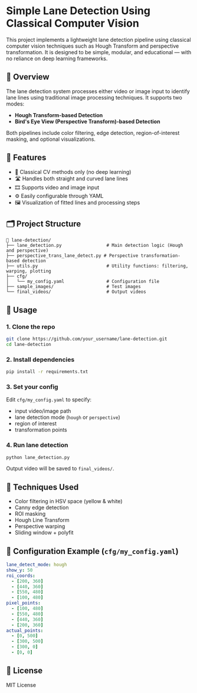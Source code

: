 # Simple Lane Detection Using Classical Computer Vision

This project implements a lightweight lane detection pipeline using classical computer vision techniques such as Hough Transform and perspective transformation. It is designed to be simple, modular, and educational — with no reliance on deep learning frameworks.

## 🚗 Overview

The lane detection system processes either video or image input to identify lane lines using traditional image processing techniques. It supports two modes:
- **Hough Transform-based Detection**
- **Bird's Eye View (Perspective Transform)-based Detection**

Both pipelines include color filtering, edge detection, region-of-interest masking, and optional visualizations.

## 🔧 Features

- 🧠 Classical CV methods only (no deep learning)
- 🛣️ Handles both straight and curved lane lines
- 🎞️ Supports video and image input
- ⚙️ Easily configurable through YAML
- 🖼️ Visualization of fitted lines and processing steps

## 🗂️ Project Structure

```
📁 lane-detection/
├── lane_detection.py                 # Main detection logic (Hough and perspective)
├── perspective_trans_lane_detect.py # Perspective transformation-based detection
├── utils.py                          # Utility functions: filtering, warping, plotting
├── cfg/
│   └── my_config.yaml                # Configuration file
├── sample_images/                    # Test images
└── final_videos/                     # Output videos
```

## 🔄 Usage

### 1. Clone the repo
```bash
git clone https://github.com/your_username/lane-detection.git
cd lane-detection
```

### 2. Install dependencies
```bash
pip install -r requirements.txt
```

### 3. Set your config
Edit `cfg/my_config.yaml` to specify:
- input video/image path
- lane detection mode (`hough` or `perspective`)
- region of interest
- transformation points

### 4. Run lane detection
```bash
python lane_detection.py
```

Output video will be saved to `final_videos/`.

## 📌 Techniques Used

- Color filtering in HSV space (yellow & white)
- Canny edge detection
- ROI masking
- Hough Line Transform
- Perspective warping
- Sliding window + polyfit

## 📁 Configuration Example (`cfg/my_config.yaml`)

```yaml
lane_detect_mode: hough
show_y: 50
roi_coords:
  - [200, 360]
  - [440, 360]
  - [550, 480]
  - [100, 480]
pixel_points:
  - [100, 480]
  - [550, 480]
  - [440, 360]
  - [200, 360]
actual_points:
  - [0, 500]
  - [300, 500]
  - [300, 0]
  - [0, 0]
```

## 📘 License

MIT License
